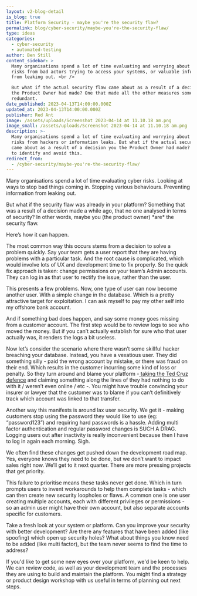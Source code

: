 ```yaml
---
layout: v2-blog-detail
is_blog: true
title: Platform Security - maybe you're the security flaw?
permalink: blog/cyber-security/maybe-you're-the-security-flaw/
type: ideas
categories:
  - cyber-security
  - automated-testing
author: Ben Still
content_sidebar: >
  Many organisations spend a lot of time evaluating and worrying about cyber
  risks from bad actors trying to access your systems, or valuable information
  from leaking out. <br />

  But what if the actual security flaw came about as a result of a decision you
  the Product Owner had made? One that made all the other measures somewhat
  redundant.
date_published: 2023-04-13T14:00:00.000Z
updated_at: 2023-04-13T14:00:00.000Z
publisher: Red Ant
image: /assets/uploads/Screenshot 2023-04-14 at 11.10.18 am.png
image_small: /assets/uploads/Screenshot 2023-04-14 at 11.10.18 am.png
description: >-
  Many organisations spend a lot of time evaluating and worrying about cyber
  risks from hackers or information leaks. But what if the actual security flaw
  came about as a result of a decision you the Product Owner had made? Some tips
  to identify and avoid this.
redirect_from:
  - /cyber-security/maybe-you're-the-security-flaw/
---
```


Many organisations spend a lot of time evaluating cyber risks. Looking at ways to stop bad things coming in. Stopping various behaviours. Preventing information from leaking out.

But what if the security flaw was already in your platform? Something that was a result of a decision made a while ago, that no one analysed in terms of security? In other words, maybe you (the product owner) \*are\* the security flaw.

Here’s how it can happen. 

The most common way this occurs stems from a decision to solve a problem quickly. Say your team gets a user report that they are having problems with a particular task. And the root cause is complicated, which would involve lots of UX and development time to fix properly. So the quick fix approach is taken: change permissions on your team’s Admin accounts. They can log in as that user to rectify the issue, rather than the user.

This presents a few problems. Now, one type of user can now become another user. With a simple change in the database. Which is a pretty attractive target for exploitation. I can ask myself to pay my other self into my offshore bank account.

And if something bad does happen, and say some money goes missing from a customer account. The first step would be to review logs to see who moved the money. But if you can’t actually establish for sure who that user actually was, it renders the logs a bit useless.

Now let’s consider the scenario where there wasn’t some skillful hacker breaching your database. Instead, you have a vexatious user. They did something silly - paid the wrong account by mistake, or there was fraud on their end. Which results in the customer incurring some kind of loss or penalty. So they turn around and blame your platform -[ taking the Ted Cruz defence](https://www.abc.net.au/news/2017-09-12/ted-cruz-appears-to-like-porn-video-on-twitter/8901566) and claiming something along the lines of they had nothing to do with it / weren’t even online / etc -. You might have trouble convincing your insurer or lawyer that the customer was to blame if you can’t definitively track which account was linked to that transfer.

Another way this manifests is around lax user security. We get it - making customers stop using the password they would like to use (eg: “password123”) and requiring hard passwords is a hassle. Adding multi factor authentication and regular password changes is SUCH A DRAG. Logging users out after inactivity is really inconvenient because then I have to log in again each morning. Sigh.

We often find these changes get pushed down the development road map. Yes, everyone knows they need to be done, but we don’t want to impact sales right now. We’ll get to it next quarter. There are more pressing projects that get priority.

This failure to prioritise means these tasks never get done. Which in turn prompts users to invent workarounds to help them complete tasks - which can then create new security loopholes or flaws. A common one is one user creating multiple accounts, each with different privileges or permissions - so an admin user might have their own account, but also separate accounts specific for customers.

Take a fresh look at your system or platform. Can you improve your security with better development? Are there any features that have been added (like spoofing) which open up security holes? What about things you know need to be added (like multi factor), but the team never seems to find the time to address?

If you'd like to get some new eyes over your platform, we'd be keen to help. We can review code, as well as your development team and the processes they are using to build and maintain the platform. You might find a strategy or product design workshop with us useful in terms of planning out next steps.
